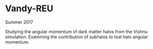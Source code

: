 # Vandy-REU
Summer 2017

Studying the angular momentum of dark matter halos from the Vishnu simulation.
Examining the contribution of subhalos to toal halo angular momentum.
